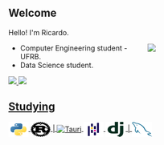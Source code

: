 
<div>
  <h2>Welcome</h2>
Hello! I'm Ricardo.

  <a href="https://www.linkedin.com/in/ricardotds/" target="_blank"><img width="45%" align="right" src="https://i.ibb.co/FBd7JVP/68747470733a2f2f692e6962622e636f2f5933343452534c2f657a6769662d332d3334316335353538616237372e676966.png" target="_blank"></a>
- Computer Engineering student - UFRB.
- Data Science student.
</div>

  
<div>
  <a href="https://github.com/Ricardtds">
  <img width="45%" src="https://github-readme-stats.vercel.app/api?username=ricardtds&show_icons=true&theme=merko&include_all_commits=true&count_private=true"/>
  <img width="45%" src="https://github-readme-stats.vercel.app/api/top-langs/?username=ricardtds&layout=compact&langs_count=5&theme=merko"/>
</div>
  
<!-- --- -->
  
## Studying

<div>
  <img align="center" alt="Python" height="30" width="40" src="https://raw.githubusercontent.com/devicons/devicon/master/icons/python/python-original.svg"/>
  <img align="center" alt="Rust" height="30" width="40" src="https://raw.githubusercontent.com/devicons/devicon/master/icons/rust/rust-plain.svg"/>
  |
  <img align="center" alt="Tauri" height="30" width="40" src="https://raw.githubusercontent.com/tauri-apps/tauri/dev/app-icon.png"/>
  <img align="center" alt="Pandas" height="30" width="40" src="https://raw.githubusercontent.com/devicons/devicon/master/icons/pandas/pandas-original.svg"/>
  <img align="center" alt="Django" height="30" width="40" src="https://raw.githubusercontent.com/devicons/devicon/master/icons/django/django-plain.svg"/>
  |
  <img align="center" alt="MySQL" height="30" width="40" src="https://raw.githubusercontent.com/devicons/devicon/master/icons/mysql/mysql-plain.svg"/>
</div>

